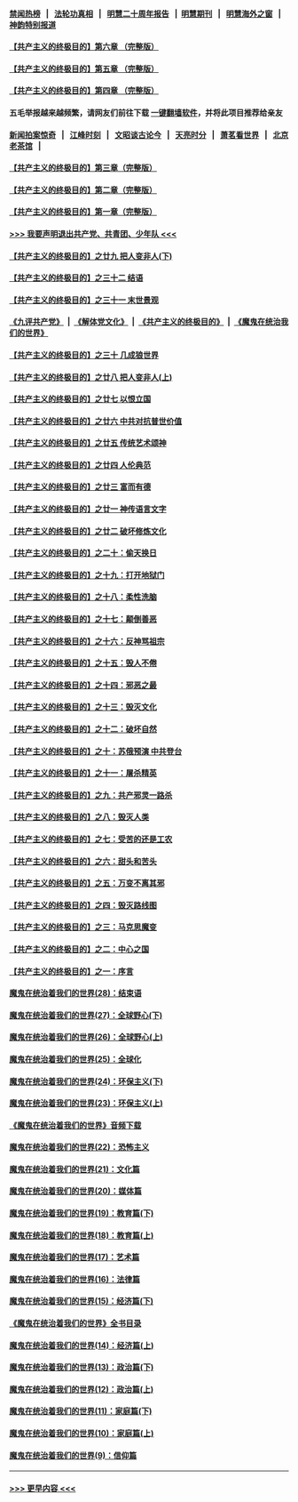 #### [禁闻热榜](热点新闻.md?=0)  &nbsp;&nbsp;|&nbsp;&nbsp; [法轮功真相](https://github.com/gfw-breaker/truth/blob/master/README.md?=0) &nbsp;&nbsp;|&nbsp;&nbsp; [明慧二十周年报告](https://github.com/gfw-breaker/mh-reports/blob/master/README.md?=0) &nbsp;&nbsp;|&nbsp;&nbsp;[明慧期刊](https://github.com/gfw-breaker/mh-qikan) &nbsp;&nbsp;|&nbsp;&nbsp; [明慧海外之窗](https://github.com/gfw-breaker/mh-news/blob/master/README.md?=0) &nbsp;&nbsp;|&nbsp;&nbsp; [神韵特别报道](https://github.com/gfw-breaker/mh-news/blob/master/shenyun.md?=0)
#### [【共产主义的终极目的】第六章 （完整版）](../pages/nsc422/n11428913.md?t=03182102) 
#### [【共产主义的终极目的】第五章 （完整版）](../pages/nsc422/n11428912.md?t=03182102) 
#### [【共产主义的终极目的】第四章 （完整版）](../pages/nsc422/n11428907.md?t=03182102) 
#### 五毛举报越来越频繁，请网友们前往下载 [一键翻墙软件](https://github.com/gfw-breaker/ssr-accounts)，并将此项目推荐给亲友
#### [新闻拍案惊奇](https://github.com/gfw-breaker/banned-news/blob/master/pages/link4.md) &nbsp;&nbsp;|&nbsp;&nbsp; [江峰时刻](https://github.com/gfw-breaker/banned-news/blob/master/pages/link4.md) &nbsp;&nbsp;|&nbsp;&nbsp; [文昭谈古论今](https://github.com/gfw-breaker/banned-news/blob/master/pages/link4.md) &nbsp;&nbsp;|&nbsp;&nbsp; [天亮时分](https://github.com/gfw-breaker/banned-news/blob/master/pages/link4.md) &nbsp;&nbsp;|&nbsp;&nbsp; [萧茗看世界](https://github.com/gfw-breaker/banned-news/blob/master/pages/link4.md) &nbsp;&nbsp;|&nbsp;&nbsp; [北京老茶馆](https://github.com/gfw-breaker/banned-news/blob/master/pages/link4.md) &nbsp;&nbsp;|&nbsp;&nbsp; 
#### [【共产主义的终极目的】第三章（完整版）](../pages/nsc422/n11428848.md?t=03182102) 
#### [【共产主义的终极目的】第二章（完整版）](../pages/nsc422/n11428831.md?t=03182102) 
#### [【共产主义的终极目的】第一章（完整版）](../pages/nsc422/n11417651.md?t=03182102) 
#### [>>> 我要声明退出共产党、共青团、少年队 <<<](https://github.com/begood0513/goodnews/blob/master/quit/letter.md) 
#### [【共产主义的终极目的】之廿九 把人变非人(下)](../pages/nsc422/n11344140.md?t=03182102) 
#### [【共产主义的终极目的】之三十二 结语](../pages/nsc422/n11360535.md?t=03182102) 
#### [【共产主义的终极目的】之三十一 末世景观](../pages/nsc422/n11351129.md?t=03182102) 
#### [《九评共产党》](https://github.com/begood0513/9ping.md/blob/master/README.md) &nbsp;|&nbsp; [《解体党文化》](../../../../jtdwh.md/blob/master/README.md)  &nbsp;|&nbsp; [《共产主义的终极目的》](../../../../gczydzjmd.md/blob/master/README.md) &nbsp;|&nbsp; [《魔鬼在统治我们的世界》](../../../../mgztzwmdsj.md/blob/master/README.md) 
#### [【共产主义的终极目的】之三十 几成狼世界](../pages/nsc422/n11348280.md?t=03182102) 
#### [【共产主义的终极目的】之廿八 把人变非人(上)](../pages/nsc422/n11340492.md?t=03182102) 
#### [【共产主义的终极目的】之廿七 以恨立国](../pages/nsc422/n11336944.md?t=03182102) 
#### [【共产主义的终极目的】之廿六 中共对抗普世价值](../pages/nsc422/n11324785.md?t=03182102) 
#### [【共产主义的终极目的】之廿五 传统艺术颂神](../pages/nsc422/n11296396.md?t=03182102) 
#### [【共产主义的终极目的】之廿四 人伦典范](../pages/nsc422/n11296397.md?t=03182102) 
#### [【共产主义的终极目的】之廿三 富而有德](../pages/nsc422/n11283598.md?t=03182102) 
#### [【共产主义的终极目的】之廿一 神传语言文字](../pages/nsc422/n11263265.md?t=03182102) 
#### [【共产主义的终极目的】之廿二 破坏修炼文化](../pages/nsc422/n11245728.md?t=03182102) 
#### [【共产主义的终极目的】之二十：偷天换日](../pages/nsc422/n11238846.md?t=03182102) 
#### [【共产主义的终极目的】之十九：打开地狱门](../pages/nsc422/n11206376.md?t=03182102) 
#### [【共产主义的终极目的】之十八：柔性洗脑](../pages/nsc422/n11199994.md?t=03182102) 
#### [【共产主义的终极目的】之十七：颠倒善恶](../pages/nsc422/n11179782.md?t=03182102) 
#### [【共产主义的终极目的】之十六：反神骂祖宗](../pages/nsc422/n11166798.md?t=03182102) 
#### [【共产主义的终极目的】之十五：毁人不倦](../pages/nsc422/n11166792.md?t=03182102) 
#### [【共产主义的终极目的】之十四：邪恶之最](../pages/nsc422/n11150249.md?t=03182102) 
#### [【共产主义的终极目的】之十三：毁灭文化](../pages/nsc422/n11135227.md?t=03182102) 
#### [【共产主义的终极目的】之十二：破坏自然](../pages/nsc422/n11135214.md?t=03182102) 
#### [【共产主义的终极目的】之十：苏俄预演 中共登台](../pages/nsc422/n11118424.md?t=03182102) 
#### [【共产主义的终极目的】之十一：屠杀精英](../pages/nsc422/n11118442.md?t=03182102) 
#### [【共产主义的终极目的】之九：共产邪灵一路杀](../pages/nsc422/n11114139.md?t=03182102) 
#### [【共产主义的终极目的】之八：毁灭人类](../pages/nsc422/n11108503.md?t=03182102) 
#### [【共产主义的终极目的】之七：受苦的还是工农](../pages/nsc422/n11101809.md?t=03182102) 
#### [【共产主义的终极目的】之六：甜头和苦头](../pages/nsc422/n11096971.md?t=03182102) 
#### [【共产主义的终极目的】之五：万变不离其邪](../pages/nsc422/n11091285.md?t=03182102) 
#### [【共产主义的终极目的】之四：毁灭路线图](../pages/nsc422/n11086284.md?t=03182102) 
#### [【共产主义的终极目的】之三：马克思魔变](../pages/nsc422/n11061941.md?t=03182102) 
#### [【共产主义的终极目的】之二：中心之国](../pages/nsc422/n11047728.md?t=03182102) 
#### [【共产主义的终极目的】之一：序言](../pages/nsc422/n11086077.md?t=03182102) 
#### [魔鬼在统治着我们的世界(28)：结束语](../pages/nsc422/n10936246.md?t=03182102) 
#### [魔鬼在统治着我们的世界(27)：全球野心(下)](../pages/nsc422/n10928319.md?t=03182102) 
#### [魔鬼在统治着我们的世界(26)：全球野心(上)](../pages/nsc422/n10900318.md?t=03182102) 
#### [魔鬼在统治着我们的世界(25)：全球化](../pages/nsc422/n10788205.md?t=03182102) 
#### [魔鬼在统治着我们的世界(24)：环保主义(下)](../pages/nsc422/n10695307.md?t=03182102) 
#### [魔鬼在统治着我们的世界(23)：环保主义(上)](../pages/nsc422/n10688613.md?t=03182102) 
#### [《魔鬼在统治着我们的世界》音频下载](../pages/nsc422/n10635553.md?t=03182102) 
#### [魔鬼在统治着我们的世界(22)：恐怖主义](../pages/nsc422/n10614727.md?t=03182102) 
#### [魔鬼在统治着我们的世界(21)：文化篇](../pages/nsc422/n10597706.md?t=03182102) 
#### [魔鬼在统治着我们的世界(20)：媒体篇](../pages/nsc422/n10586579.md?t=03182102) 
#### [魔鬼在统治着我们的世界(19)：教育篇(下)](../pages/nsc422/n10564808.md?t=03182102) 
#### [魔鬼在统治着我们的世界(18)：教育篇(上)](../pages/nsc422/n10526970.md?t=03182102) 
#### [魔鬼在统治着我们的世界(17)：艺术篇](../pages/nsc422/n10499093.md?t=03182102) 
#### [魔鬼在统治着我们的世界(16)：法律篇](../pages/nsc422/n10485969.md?t=03182102) 
#### [魔鬼在统治着我们的世界(15)：经济篇(下)](../pages/nsc422/n10469975.md?t=03182102) 
#### [《魔鬼在统治着我们的世界》全书目录](../pages/nsc422/n10464261.md?t=03182102) 
#### [魔鬼在统治着我们的世界(14)：经济篇(上)](../pages/nsc422/n10457370.md?t=03182102) 
#### [魔鬼在统治着我们的世界(13)：政治篇(下)](../pages/nsc422/n10448270.md?t=03182102) 
#### [魔鬼在统治着我们的世界(12)：政治篇(上)](../pages/nsc422/n10444576.md?t=03182102) 
#### [魔鬼在统治着我们的世界(11)：家庭篇(下)](../pages/nsc422/n10440961.md?t=03182102) 
#### [魔鬼在统治着我们的世界(10)：家庭篇(上)](../pages/nsc422/n10435448.md?t=03182102) 
#### [魔鬼在统治着我们的世界(9)：信仰篇](../pages/nsc422/n10432159.md?t=03182102) 

----
#### [ >>> 更早内容 <<< ](../indexes/nsc422-earlier.md)
